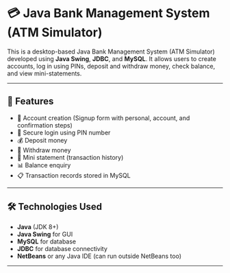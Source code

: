 # 💳 Java Bank Management System (ATM Simulator)

This is a desktop-based Java Bank Management System (ATM Simulator) developed using **Java Swing**, **JDBC**, and **MySQL**. It allows users to create accounts, log in using PINs, deposit and withdraw money, check balance, and view mini-statements.

---

## 🚀 Features

- 🧾 Account creation (Signup form with personal, account, and confirmation steps)
- 🔐 Secure login using PIN number
- 💰 Deposit money
- 💸 Withdraw money
- 📄 Mini statement (transaction history)
- 📊 Balance enquiry
- 📋 Transaction records stored in MySQL

---

## 🛠️ Technologies Used

- **Java** (JDK 8+)
- **Java Swing** for GUI
- **MySQL** for database
- **JDBC** for database connectivity
- **NetBeans** or any Java IDE (can run outside NetBeans too)

---



